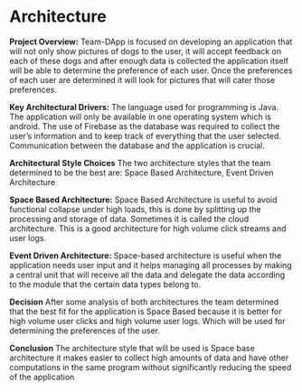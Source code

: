 # Architecture

**Project Overview:**
Team-DApp is focused on developing an application that will not only show pictures of dogs to the user, it will accept feedback on each of these dogs and after enough data is collected the application itself will be able to determine the preference of each user. Once the preferences of each user are determined it will look for pictures that will cater those preferences.

**Key Architectural Drivers:**
The language used for programming is Java.
The application will only be available in one operating system which is android. 
The use of Firebase as the database was required to collect the user’s information and to keep track of everything that the user selected. Communication between the database and the application is crucial.

**Architectural Style Choices**
The two architecture styles that the team determined to be the best are:
Space Based Architecture,
Event Driven Architecture 

**Space Based Architecture:** 
Space Based Architecture is useful to avoid functional collapse under high loads, this is done by splitting up the processing and storage of data. Sometimes it is called the cloud architecture. This is a good architecture for high volume click streams and user logs.

**Event Driven Architecture:**
Space-based architecture is useful when the application needs user input and it  helps managing all processes by making a central unit that will receive all the data and delegate the data according to the module that the certain data types belong to.

**Decision**
After some analysis of both architectures the team determined that the best fit for the application is Space Based because it is better for high volume user clicks and high volume user logs.  Which will be used for determining the preferences of the user.

**Conclusion**
The architecture style that will be used is Space base architecture it makes easier to collect high amounts of data and have other computations in the same program without significantly reducing the speed of the application
